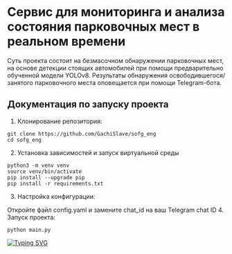 # Сервис для мониторинга и анализа состояния парковочных мест в реальном времени
Суть проекта состоит на безмасочном обнаружении парковочных мест, на основе детекции стоящих автомобилей при помощи предварительно обученной модели YOLOv8. Результаты обнаружения освободившегося/занятого парковочного места оповещается при помощи Telegram-бота.
## Документация по запуску проекта
1. Клонирование репозитория:
```
git clone https://github.com/GachiSlave/sofg_eng
cd sofg_eng
```
2. Установка зависимостей и запуск виртуальной среды
```
python3 -m venv venv
source venv/bin/activate
pip install --upgrade pip
pip install -r requirements.txt
```

3. Настройка конфигурации:

Откройте файл config.yaml и замените chat_id на ваш Telegram chat ID
4. Запуск проекта:
```
python main.py
```

[![Typing SVG](https://readme-typing-svg.herokuapp.com?font=Fira+Code&duration=2000&pause=1000&color=1141f7&random=false&width=600&lines=You're+breathtaking!+%E2%9C%A8)](https://git.io/typing-svg)
